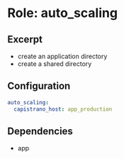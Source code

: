 Role: auto_scaling
==================

Excerpt
-------

- create an application directory
- create a shared directory


Configuration
-------------

```yaml
auto_scaling:
  capistrano_host: app_production
```


Dependencies
------------

- app

